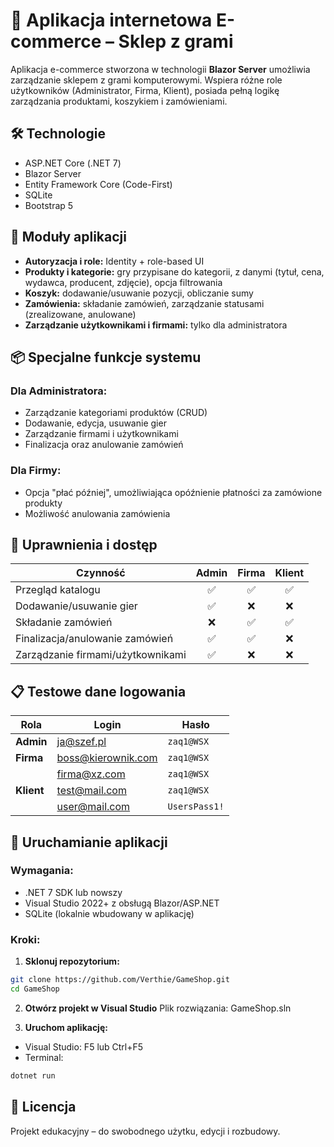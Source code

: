 # 💾 Aplikacja internetowa E-commerce – Sklep z grami

Aplikacja e-commerce stworzona w technologii **Blazor Server** umożliwia zarządzanie sklepem z grami komputerowymi. Wspiera różne role użytkowników (Administrator, Firma, Klient), posiada pełną logikę zarządzania produktami, koszykiem i zamówieniami.

## 🛠 Technologie
- ASP.NET Core (.NET 7)
- Blazor Server
- Entity Framework Core (Code-First)
- SQLite
- Bootstrap 5

## 🧩 Moduły aplikacji

- **Autoryzacja i role:** Identity + role-based UI
- **Produkty i kategorie:** gry przypisane do kategorii, z danymi (tytuł, cena, wydawca, producent, zdjęcie), opcja filtrowania
- **Koszyk:** dodawanie/usuwanie pozycji, obliczanie sumy
- **Zamówienia:** składanie zamówień, zarządzanie statusami (zrealizowane, anulowane)
- **Zarządzanie użytkownikami i firmami:** tylko dla administratora

## 📦 Specjalne funkcje systemu

### Dla Administratora:
- Zarządzanie kategoriami produktów (CRUD)
- Dodawanie, edycja, usuwanie gier
- Zarządzanie firmami i użytkownikami
- Finalizacja oraz anulowanie zamówień

### Dla Firmy:
- Opcja "płać później", umożliwiająca opóźnienie płatności za zamówione produkty
- Możliwość anulowania zamówienia

## 🧾 Uprawnienia i dostęp
| Czynność                            | Admin | Firma | Klient |
|------------------------------------|:-----:|:-----:|:------:|
| Przegląd katalogu                  | ✅    | ✅    | ✅     |
| Dodawanie/usuwanie gier            | ✅    | ❌    | ❌     |
| Składanie zamówień                 | ❌    | ✅    | ✅     |
| Finalizacja/anulowanie zamówień    | ✅    | ✅    | ❌     |
| Zarządzanie firmami/użytkownikami  | ✅    | ❌    | ❌     |

## 📋 Testowe dane logowania

| Rola       | Login                 | Hasło         |
|------------|------------------------|---------------|
| **Admin**  | ja@szef.pl             | `zaq1@WSX`    |
| **Firma**  | boss@kierownik.com     | `zaq1@WSX`    |
|            | firma@xz.com           | `zaq1@WSX`    |
| **Klient** | test@mail.com          | `zaq1@WSX`    |
|            | user@mail.com          | `UsersPass1!` |

## 🚀 Uruchamianie aplikacji

### Wymagania:
- .NET 7 SDK lub nowszy
- Visual Studio 2022+ z obsługą Blazor/ASP.NET
- SQLite (lokalnie wbudowany w aplikację)

### Kroki:

1. **Sklonuj repozytorium:**
 ```bash
 git clone https://github.com/Verthie/GameShop.git
 cd GameShop
 ```

2. **Otwórz projekt w Visual Studio**
Plik rozwiązania: GameShop.sln

3. **Uruchom aplikację:**
- Visual Studio: F5 lub Ctrl+F5
- Terminal:
```bash
dotnet run
```

## 📃 Licencja
Projekt edukacyjny – do swobodnego użytku, edycji i rozbudowy.
